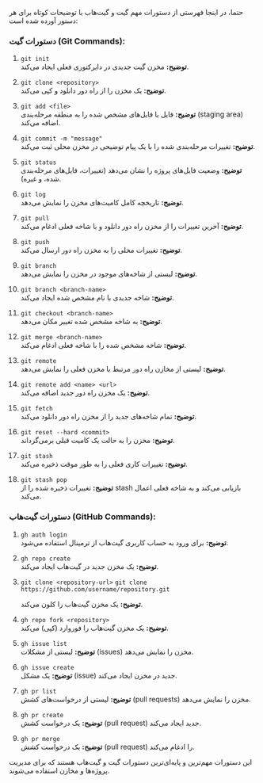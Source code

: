 حتما، در اینجا فهرستی از دستورات مهم گیت و گیت‌هاب با توضیحات کوتاه برای هر دستور آورده شده است:

### دستورات گیت (Git Commands):

1. `git init`  
   **توضیح:** مخزن گیت جدیدی در دایرکتوری فعلی ایجاد می‌کند.
   
2. `git clone <repository>`  
   **توضیح:** یک مخزن را از راه دور دانلود و کپی می‌کند.

3. `git add <file>`  
   **توضیح:** فایل یا فایل‌های مشخص شده را به منطقه مرحله‌بندی (staging area) اضافه می‌کند.

4. `git commit -m "message"`  
   **توضیح:** تغییرات مرحله‌بندی شده را با یک پیام توضیحی در مخزن محلی ثبت می‌کند.

5. `git status`  
   **توضیح:** وضعیت فایل‌های پروژه را نشان می‌دهد (تغییرات، فایل‌های مرحله‌بندی شده، و غیره).

6. `git log`  
   **توضیح:** تاریخچه کامل کامیت‌های مخزن را نمایش می‌دهد.

7. `git pull`  
   **توضیح:** آخرین تغییرات را از مخزن راه دور دانلود و با شاخه فعلی ادغام می‌کند.

8. `git push`  
   **توضیح:** تغییرات محلی را به مخزن راه دور ارسال می‌کند.

9. `git branch`  
   **توضیح:** لیستی از شاخه‌های موجود در مخزن را نمایش می‌دهد.

10. `git branch <branch-name>`  
    **توضیح:** شاخه جدیدی با نام مشخص شده ایجاد می‌کند.

11. `git checkout <branch-name>`  
    **توضیح:** به شاخه مشخص شده تغییر مکان می‌دهد.

12. `git merge <branch-name>`  
    **توضیح:** شاخه مشخص شده را با شاخه فعلی ادغام می‌کند.

13. `git remote`  
    **توضیح:** لیستی از مخازن راه دور مرتبط با مخزن فعلی را نمایش می‌دهد.

14. `git remote add <name> <url>`  
    **توضیح:** یک مخزن راه دور جدید اضافه می‌کند.

15. `git fetch`  
    **توضیح:** تمام شاخه‌های جدید را از مخزن راه دور دانلود می‌کند.

16. `git reset --hard <commit>`  
    **توضیح:** مخزن را به حالت یک کامیت قبلی برمی‌گرداند.

17. `git stash`  
    **توضیح:** تغییرات کاری فعلی را به طور موقت ذخیره می‌کند.

18. `git stash pop`  
    **توضیح:** تغییرات ذخیره شده را از stash بازیابی می‌کند و به شاخه فعلی اعمال می‌کند.

### دستورات گیت‌هاب (GitHub Commands):

1. `gh auth login`  
   **توضیح:** برای ورود به حساب کاربری گیت‌هاب از ترمینال استفاده می‌شود.

2. `gh repo create`  
   **توضیح:** یک مخزن جدید در گیت‌هاب ایجاد می‌کند.

3. `git clone <repository-url>`
`git clone https://github.com/username/repository.git`
   
   **توضیح:** یک مخزن گیت‌هاب را کلون می‌کند.

4. `gh repo fork <repository>`  
   **توضیح:** یک مخزن گیت‌هاب را فوروارد (کپی) می‌کند.

5. `gh issue list`  
   **توضیح:** لیستی از مشکلات (issues) مخزن را نمایش می‌دهد.

6. `gh issue create`  
   **توضیح:** یک مشکل (issue) جدید در مخزن ایجاد می‌کند.

7. `gh pr list`  
   **توضیح:** لیستی از درخواست‌های کشش (pull requests) مخزن را نمایش می‌دهد.

8. `gh pr create`  
   **توضیح:** یک درخواست کشش (pull request) جدید ایجاد می‌کند.

9. `gh pr merge`  
   **توضیح:** یک درخواست کشش (pull request) را ادغام می‌کند.

این دستورات مهم‌ترین و پایه‌ای‌ترین دستورات گیت و گیت‌هاب هستند که برای مدیریت پروژه‌ها و مخازن استفاده می‌شوند.
